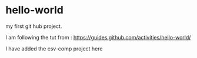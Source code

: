 # hello-world
my first git hub project.

I am following the tut from : https://guides.github.com/activities/hello-world/

I have added the csv-comp project here
